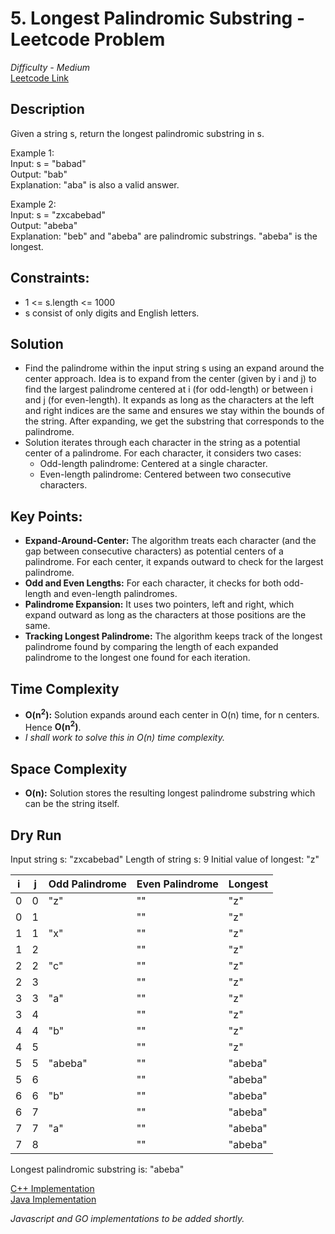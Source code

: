 # 5. Longest Palindromic Substring - Leetcode Problem  

*Difficulty - Medium*  
[Leetcode Link](https://leetcode.com/problems/longest-palindromic-substring/description/)

## Description
Given a string s, return the longest palindromic substring in s.  

Example 1:  
Input: s = "babad"  
Output: "bab"  
Explanation: "aba" is also a valid answer.  

Example 2:  
Input: s = "zxcabebad"  
Output: "abeba"  
Explanation: "beb" and "abeba" are palindromic substrings. "abeba" is the longest.

## Constraints:
* 1 <= s.length <= 1000
* s consist of only digits and English letters.

## Solution
* Find the palindrome within the input string s using an expand around the center approach. Idea is to expand from the center (given by i and j) to find the largest palindrome centered at i (for odd-length) or between i and j (for even-length). It expands as long as the characters at the left and right indices are the same and ensures we stay within the bounds of the string. After expanding, we get the substring that corresponds to the palindrome.
* Solution iterates through each character in the string as a potential center of a palindrome. For each character, it considers two cases:
    * Odd-length palindrome: Centered at a single character.
    * Even-length palindrome: Centered between two consecutive characters.

## Key Points:
* **Expand-Around-Center:** The algorithm treats each character (and the gap between consecutive characters) as potential centers of a palindrome. For each center, it expands outward to check for the largest palindrome.
* **Odd and Even Lengths:** For each character, it checks for both odd-length and even-length palindromes.
* **Palindrome Expansion:** It uses two pointers, left and right, which expand outward as long as the characters at those positions are the same.
* **Tracking Longest Palindrome:** The algorithm keeps track of the longest palindrome found by comparing the length of each expanded palindrome to the longest one found for each iteration.

## Time Complexity
* **O(n<sup>2</sup>):** Solution expands around each center in O(n) time, for n centers. Hence **O(n<sup>2</sup>)**.
* *I shall work to solve this in O(n) time complexity.*

## Space Complexity
* **O(n):** Solution stores the resulting longest palindrome substring which can be the string itself.

## Dry Run
Input string s: "zxcabebad"
Length of string s: 9
Initial value of longest: "z"

|    i    |    j    | Odd Palindrome | Even Palindrome |    Longest    |
| ------- | ------- | -------------- | --------------- | ------------- |
|    0    |    0    |      "z"       |       ""        |     "z"       |
|    0    |    1    |                |       ""        |     "z"       |
|    1    |    1    |      "x"       |       ""        |     "z"       |
|    1    |    2    |                |       ""        |     "z"       |
|    2    |    2    |      "c"       |       ""        |     "z"       |
|    2    |    3    |                |       ""        |     "z"       |
|    3    |    3    |      "a"       |       ""        |     "z"       |
|    3    |    4    |                |       ""        |     "z"       |
|    4    |    4    |      "b"       |       ""        |     "z"       |
|    4    |    5    |                |       ""        |     "z"       |
|    5    |    5    |    "abeba"     |       ""        |   "abeba"     |
|    5    |    6    |                |       ""        |   "abeba"     |
|    6    |    6    |      "b"       |       ""        |   "abeba"     |
|    6    |    7    |                |       ""        |   "abeba"     |
|    7    |    7    |      "a"       |       ""        |   "abeba"     |
|    7    |    8    |                |       ""        |   "abeba"     |

Longest palindromic substring is: "abeba"

[C++ Implementation](./longestPalindromicSubstring.cpp)  
[Java Implementation](./Solution.java)

*Javascript and GO implementations to be added shortly.*